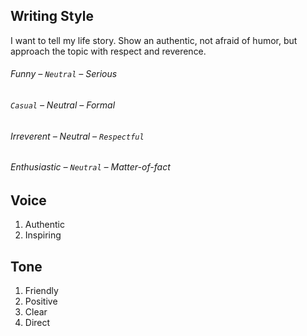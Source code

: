 ## Writing Style

I want to tell my life story. 
Show an authentic, not afraid of humor, 
but approach the topic with respect and reverence.

###### Funny – `Neutral` – Serious
###### `Casual` – Neutral – Formal
###### Irreverent – Neutral – `Respectful`
###### Enthusiastic – `Neutral` – Matter-of-fact

## Voice

1. Authentic
2. Inspiring

## Tone

1. Friendly
2. Positive
3. Clear
4. Direct

